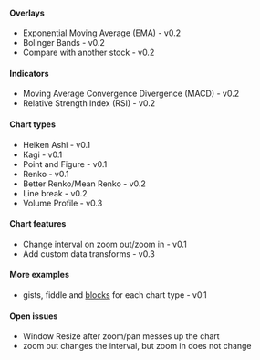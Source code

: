 

#### Overlays

- Exponential Moving Average (EMA) - v0.2
- Bolinger Bands - v0.2
- Compare with another stock - v0.2

#### Indicators

- Moving Average Convergence Divergence (MACD) - v0.2
- Relative Strength Index (RSI) - v0.2

#### Chart types

- Heiken Ashi - v0.1
- Kagi - v0.1
- Point and Figure - v0.1
- Renko - v0.1
- Better Renko/Mean Renko - v0.2
- Line break - v0.2
- Volume Profile - v0.3

#### Chart features

- Change interval on zoom out/zoom in - v0.1
- Add custom data transforms - v0.3

#### More examples

- gists, fiddle and [blocks](http://bl.ocks.org/) for each chart type - v0.1

#### Open issues

- Window Resize after zoom/pan messes up the chart
- zoom out changes the interval, but zoom in does not change